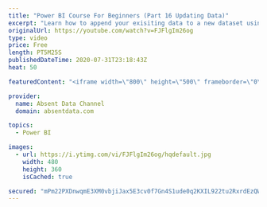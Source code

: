 ```yaml
---
title: "Power BI Course For Beginners (Part 16 Updating Data)"
excerpt: "Learn how to append your exisiting data to a new dataset using the Query Editor in Power BI."
originalUrl: https://youtube.com/watch?v=FJFlgIm26og
type: video
price: Free
length: PT5M25S
publishedDateTime: 2020-07-31T23:18:43Z
heat: 50

featuredContent: "<iframe width=\"800\" height=\"500\" frameborder=\"0\" src=\"https://www.youtube.com/embed/FJFlgIm26og\" allow=\"accelerometer; autoplay; encrypted-media; gyroscope; picture-in-picture\" allowfullscreen></iframe>"

provider:
  name: Absent Data Channel
  domain: absentdata.com

topics:
  - Power BI

images:
  - url: https://i.ytimg.com/vi/FJFlgIm26og/hqdefault.jpg
    width: 480
    height: 360
    isCached: true

secured: "mPm22PXDnwqmE3XM0vbjiJax5E3cv0f7Gn4S1ude0q2KXIL922tu2RxrdEzQWplyzqySi/J7XdPVtpHmm7U7Yxc5I4w9Pfqqiq77BKO5K5eSq6y1NVXdLzqPKFwx/8R0pIKtqqZxZkA/zJ2r4P6VxoUN5f6j7JlZTx2Lo/pz5e3CxF3rm0l2GXzKonVjbLJZyDi71k/CpiO6yOWE38RQ1GdCiI2Dsxm6jazRQifFgNzHs1meO4yafwyfXyO0f5fcTZIi+oqrhIUo2YSFKT04C4bgIdNrToNZEIxxsOtGGgCSixHCVNTDdw0vs5VrWNWFtQXl2kn/3qRnnxuL3rH3LyKVJjSdTRGCd/mUexdNRGZccFKvO1BBryRiSPNRP66leI4vIF62Q2TNBjho21M+iDffC5d1/bn+QQig0Ilza7s=;Z3j0995eVBuPa77D7as94g=="
---
```


